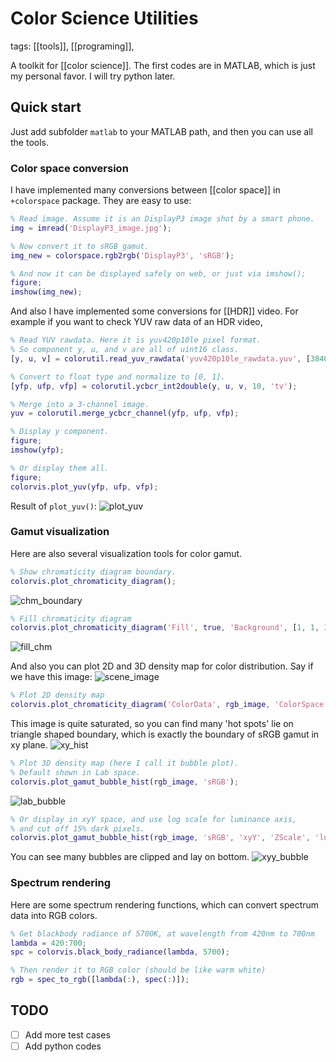 # Color Science Utilities

tags: [[tools]], [[programing]],

A toolkit for [[color science]]. The first codes are in MATLAB, which is just my personal favor.
I will try python later.

## Quick start

Just add subfolder `matlab` to your MATLAB path, and then you can use all the tools.

### Color space conversion

I have implemented many conversions between [[color space]] in `+colorspace` package. They are easy to use:

```matlab
% Read image. Assume it is an DisplayP3 image shot by a smart phone.
img = imread('DisplayP3_image.jpg');  

% Now convert it to sRGB gamut.
img_new = colorspace.rgb2rgb('DisplayP3', 'sRGB');

% And now it can be displayed safely on web, or just via imshow();
figure;
imshow(img_new);
```

And also I have implemented some conversions for [[HDR]] video. For example if you want to check YUV raw data of an HDR video,

```matlab
% Read YUV rawdata. Here it is yuv420p10le pixel format.
% So component y, u, and v are all of uint16 class.
[y, u, v] = colorutil.read_yuv_rawdata('yuv420p10le_rawdata.yuv', [3840, 2160], 'yuv420p10le');

% Convert to float type and normalize to [0, 1].
[yfp, ufp, vfp] = colorutil.ycbcr_int2double(y, u, v, 10, 'tv');

% Merge into a 3-channel image.
yuv = colorutil.merge_ycbcr_channel(yfp, ufp, vfp);

% Display y component.
figure;
imshow(yfp);

% Or display them all.
figure;
colorvis.plot_yuv(yfp, ufp, vfp);
```

Result of `plot_yuv()`:
![plot_yuv](matlab/img/plot_yuv.png)

### Gamut visualization

Here are also several visualization tools for color gamut.

```matlab
% Show chromaticity diagram boundary.
colorvis.plot_chromaticity_diagram();
```
![chm_boundary](matlab/img/chromaticity_boundary.png)

```matlab
% Fill chromaticity diagram
colorvis.plot_chromaticity_diagram('Fill', true, 'Background', [1, 1, 1]);
```
![fill_chm](matlab/img/chromaticity_fill.png)

And also you can plot 2D and 3D density map for color distribution. Say if we have this image:
![scene_image](matlab/img/scene_img.jpg)

```matlab
% Plot 2D density map
colorvis.plot_chromaticity_diagram('ColorData', rgb_image, 'ColorSpace', 'sRGB');
```
This image is quite saturated, so you can find many 'hot spots' lie on triangle shaped boundary, which is exactly the boundary of sRGB gamut in xy plane.
![xy_hist](matlab/img/xy_hist.png)

```matlab
% Plot 3D density map (here I call it bubble plot).
% Default shown in Lab space.
colorvis.plot_gamut_bubble_hist(rgb_image, 'sRGB');
```
![lab_bubble](matlab/img/Lab_bubble.png)

```matlab
% Or display in xyY space, and use log scale for luminance axis,
% and cut off 15% dark pixels.
colorvis.plot_gamut_bubble_hist(rgb_image, 'sRGB', 'xyY', 'ZScale', 'log', 'DarkTh', 15);
```
You can see many bubbles are clipped and lay on bottom.
![xyy_bubble](matlab/img/xyY_bubble.png)

### Spectrum rendering

Here are some spectrum rendering functions, which can convert spectrum data into RGB colors.

```matlab
% Get blackbody radiance of 5700K, at wavelength from 420nm to 700nm
lambda = 420:700;
spc = colorvis.black_body_radiance(lambda, 5700);

% Then render it to RGB color (should be like warm white)
rgb = spec_to_rgb([lambda(:), spec(:)]);
```

## TODO
- [ ] Add more test cases
- [ ] Add python codes

